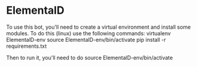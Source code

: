 # ElementalD
To use this bot, you'll need to create a virtual environment and install some modules. To do this (linux) use the following commands:
 virtualenv ElementalD-env
 source ElementalD-env/bin/activate
 pip install -r requirements.txt

Then to run it, you'll need to do
 source ElementalD-env/bin/activate